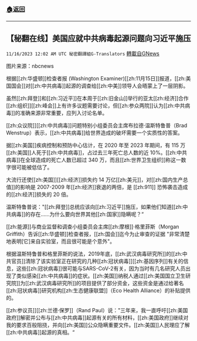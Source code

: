 ###  [:house:返回](README.md)
---


## 【秘翻在线】美国应就中共病毒起源问题向习近平施压
`11/16/2023 12:02 AM UTC 秘密翻譯組G-Translators` [轉載自GNews](https://gnews.org/articles/1981295)

图片来源：nbcnews         

根据[[zh:华盛顿]]检查者报 (Washington Examiner)[[zh:11月15日]]报道，[[zh:美国国会]]对[[zh:中共病毒]]起源的调查给[[zh:中美]]领导人会晤蒙上了一层阴影。

虽然[[zh:拜登]]和[[zh:习近平]]在本周于[[zh:旧金山]]举行的亚太[[zh:经济]]合作[[zh:组织]][[zh:峰会]]上有许多议题需要讨论，但[[zh:参众两院]]认为[[zh:中共病毒]]的准确来源非常重要，应列入讨论名单。

[[zh:众议院]][[zh:中共病毒]]问题特别小组委员会主席布拉德·温斯特鲁普（Brad Wenstrup）表示，[[zh:中共病毒]]给世界造成的破坏需要一个实质性的答案。

据[[zh:美国]]疾病控制和预防中心估计，在 2020 年至 2023 年期间，有 115 万[[zh:美国]]人死于[[zh:中共病毒]]，占过去三年死亡总人数的近 10%。[[zh:中共病毒]]在全球造成的死亡人数已超过 340 万，而且[[zh:世界卫生组织]]称这一数字很可能被低估了。

大流行还使[[zh:美国]][[zh:经济]]损失约 14 万亿[[zh:美元]]，对[[zh:国内生产总值]]的影响是 2007-2009 年[[zh:经济]]衰退的两倍，是 [[zh:911]] 恐怖袭击造成的[[zh:经济]]损失的 20 倍。

温斯特鲁普说："[[zh:拜登]]总统应该向[[zh:习近平]]施压，如果他们知道[[zh:中共病毒]]的存在......为什么要向世界其他[[zh:国家]]隐瞒呢？“

[[zh:能源]]与商业监督和调查小组委员会主席[[zh:摩根]]·格里菲斯（Morgan Griffith）告诉[[zh:华盛顿]]检查者报，[[zh:国会]]迄今为止审查的证据 "非常清楚地表明\[它\]来自实验室，而且很可能是个意外"。

根据温斯特鲁普和格里菲斯的说法，2019年底，[[zh:武汉病毒研究所]]的[[zh:中共官员]]清除了该实验室正在研究的几种[[zh:冠状病毒]][[zh:基因序列]]有关的信息，这些[[zh:冠状病毒]]很可能与SARS-CoV-2有关，因为当时有几名研究人员出现了类似感染[[zh:中共病毒]]的症状。[[zh:美国]]纳税人通过[[zh:美国国立卫生研究院]]为[[zh:武汉病毒研究所]]的项目提供了部分资金，这些资金是通过给著名[[zh:冠状病毒]]研究机构[[zh:生态健康联盟]]（Eco Health Alliance）的补贴提供的。

[[zh:参议员]][[zh:兰德·保罗]]（Rand Paul）说："三年来，我一直呼吁[[zh:美国政府]]解密并公布与[[zh:中共病毒]]起源有关的所有材料，[[zh:美国政府]]继续对我的要求百般阻挠，并向[[zh:美国]]公众隐瞒重要文件。[[zh:美国]]人民理应了解[[zh:中共病毒]]起源的真相。“
